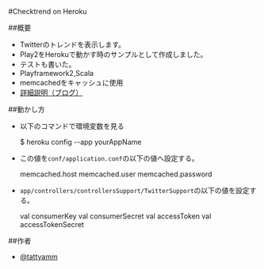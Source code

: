 #Checktrend on Heroku

##概要
* Twitterのトレンドを表示します。
* Play2をHerokuで動かす時のサンプルとして作成しました。
* テストも書いた。
* Playframework2,Scala
* memcachedをキャッシュに使用
* [詳細説明（ブログ）](http://blog.livedoor.jp/tattyamm/archives/4225379.html)

##動かし方
* 以下のコマンドで環境変数を見る

    $ heroku config --app yourAppName

* この値を`conf/application.conf`の以下の値へ設定する。

    memcached.host
    memcached.user
    memcached.password

* `app/controllers/controllersSupport/TwitterSupport`の以下の値を設定する。

    val consumerKey
    val consumerSecret
    val accessToken
    val accessTokenSecret

##作者
* [@tattyamm](https://twitter.com/tattyamm)